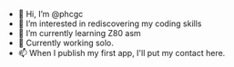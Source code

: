 - 👋 Hi, I’m @phcgc
- 👀 I’m interested in rediscovering my coding skills
- 🌱 I’m currently learning Z80 asm
- 💞️ Currently working solo.
- 📫 When I publish my first app, I'll put my contact here.

<!---
phcgc/phcgc is a ✨ special ✨ repository because its `README.md` (this file) appears on your GitHub profile.
You can click the Preview link to take a look at your changes.
--->
